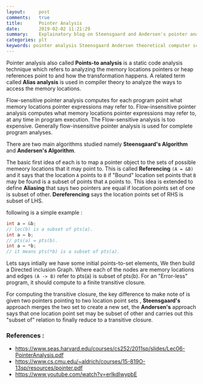 ```yaml
---
layout:     post
comments:   true
title:      Pointer Analysis
date:       2019-02-02 11:21:29
summary:    Explainatory blog on Steensgaard and Andersen's pointer analysis
categories: plt
keywords: pointer analysis Steensgaard Andersen theoretical computer science
---
```


Pointer analysis also called **Points-to analysis**  is a static code analysis technique which refers to analyzing the memory locations pointers or heap references point to and how the transformation happens. A related term called **Alias analysis** is used in compiler theory to analyze the ways to access the memory locations. 

Flow-sensitive pointer analysis computes for each program point what memory locations pointer expressions may refer to. Flow-insensitive pointer analysis computes what memory locations pointer expressions may refer to, at any time in program execution. The Flow-sensitive analysis is too expensive. Generally flow-insensitive pointer analysis is used for complete program analyses.

There are two main algorithms studied namely **Steensgaard's Algorithm** and **Andersen's Algorithm**. 

The basic first idea of each is to map a pointer object to the sets of possible memeory	locations that it may point to. This is called **Referencing** `(A = &B)` and it says that the location `A` points to `B` if "Bound" location set points that `B` may be found is a subset of points that `A` points to. This idea is extended to define **Aliasing** that says two pointers are equal if location points set of one is subset of other. **Dereferencing** says the  location points set of RHS is subset of LHS.

following is a simple example : 

```C
int a = &b;
// loc(b) is a subset of pts(a).
int a = b;
// pts(a) = pts(b).
int a = *b;
// it means pts(*b) is a subset of pts(a).
``` 
Lets says intially we have some initial points-to-set elements, We then build a Directed inclusion Graph. Where each of the nodes are memory locations and edges `(A -> B)` refer to pts(a) is subset of pts(b). For an "Error-less" program, it should compute to a finite transitive closure.

For computing the transitive closure, the key difference to make note of is given two pointers pointing to two location point sets , **Steensgaard's** approach merges the two set to create a new set, the **Andersen's** approach says that one location point set may be subset of other and carries out this "subset of" relation to finally reduce to a transitive closure. 

### References :
- https://www.seas.harvard.edu/courses/cs252/2011sp/slides/Lec06-PointerAnalysis.pdf
- https://www.cs.cmu.edu/~aldrich/courses/15-819O-13sp/resources/pointer.pdf
- https://www.youtube.com/watch?v=erIkdIwypbE

